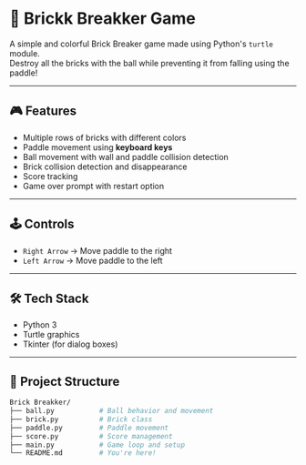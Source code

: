 # 🧱 Brickk Breakker Game

A simple and colorful Brick Breaker game made using Python's `turtle` module.  
Destroy all the bricks with the ball while preventing it from falling using the paddle!

---

## 🎮 Features

- Multiple rows of bricks with different colors
- Paddle movement using **keyboard keys**
- Ball movement with wall and paddle collision detection
- Brick collision detection and disappearance
- Score tracking
- Game over prompt with restart option

---

## 🕹️ Controls

- `Right Arrow` → Move paddle to the right  
- `Left Arrow` → Move paddle to the left

---

## 🛠️ Tech Stack

- Python 3
- Turtle graphics
- Tkinter (for dialog boxes)

---

## 📁 Project Structure

```bash
Brick Breakker/
├── ball.py           # Ball behavior and movement
├── brick.py          # Brick class
├── paddle.py         # Paddle movement
├── score.py          # Score management
├── main.py           # Game loop and setup
└── README.md         # You're here!
